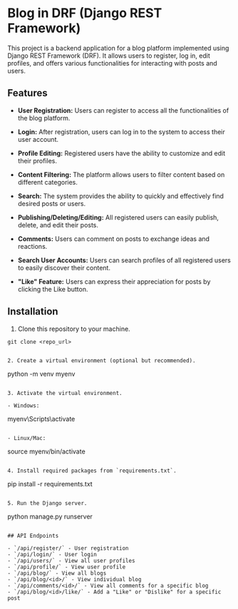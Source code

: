 # Blog in DRF (Django REST Framework)

This project is a backend application for a blog platform implemented using Django REST Framework (DRF). It allows users to register, log in, edit profiles, and offers various functionalities for interacting with posts and users.

## Features

- **User Registration:** Users can register to access all the functionalities of the blog platform.

- **Login:** After registration, users can log in to the system to access their user account.

- **Profile Editing:** Registered users have the ability to customize and edit their profiles.

- **Content Filtering:** The platform allows users to filter content based on different categories.

- **Search:** The system provides the ability to quickly and effectively find desired posts or users.

- **Publishing/Deleting/Editing:** All registered users can easily publish, delete, and edit their posts.

- **Comments:** Users can comment on posts to exchange ideas and reactions.

- **Search User Accounts:** Users can search profiles of all registered users to easily discover their content.

- **"Like" Feature:** Users can express their appreciation for posts by clicking the Like button.

## Installation

1. Clone this repository to your machine.
  ```
  git clone <repo_url>


2. Create a virtual environment (optional but recommended).
  ```
  python -m venv myenv
  ```

3. Activate the virtual environment.

- Windows:

  ```
  myenv\Scripts\activate
  ```

- Linux/Mac:

  ```
  source myenv/bin/activate
  ```

4. Install required packages from `requirements.txt`.
  ```
   pip install -r requirements.txt
  ```

5. Run the Django server.
  ```
   python manage.py runserver
  ```

## API Endpoints

- `/api/register/` - User registration
- `/api/login/` - User login
- `/api/users/` - View all user profiles
- `/api/profile/` - View user profile
- `/api/blog/` - View all blogs
- `/api/blog/<id>/` - View individual blog
- `/api/comments/<id>/` - View all comments for a specific blog
- `/api/blog/<id>/like/` - Add a "Like" or "Dislike" for a specific post
